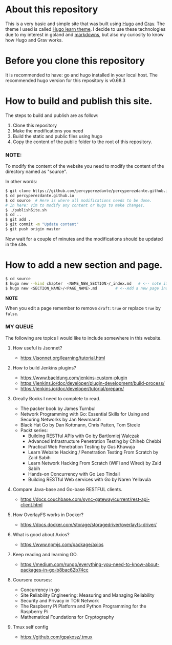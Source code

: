 # About this repository

This is a very basic and simple site that was built using [Hugo](https://gohugo.io/) and [Grav](https://learn.getgrav.org/16). The theme I used is called [Hugo learn theme](https://learn.netlify.com/en/).  I decide to use these technologies due to my interest in goland and [markdowns](https://learn.netlify.com/en/cont/markdown/), but also my curiosity to know how Hugo and Grav works.

# Before you clone this repository

It is recommended to have: go and hugo installed in your local host. The recommended hugo version for this 
repository is v0.68.3

# How to build and publish this site.

The steps to build and publish are as follow:

1. Clone this repository
2. Make the modifications you need
3. Build the static and public files using hugo
4. Copy the content of the public folder to the root of this repository.

### NOTE:
To modify the content of the website you need to modify the content of the directory named as "source".

In other words:

```bash
$ git clone https://github.com/percyperezdante/percyperezdante.github.io.git
$ cd percyperezdante.github.io
$ cd source  # Here is where all modifications needs to be done.
# In here: vim to modify any content or hugo to make changes.
$ ./publishSite.sh
$ cd ..
$ git add .
$ git commit -m "Update content"
$ git push origin master
```

Now wait for a couple of minutes and the modifications should be updated in the site.

# How to add a new section and page.

```bash
$ cd source
$ hugo new --kind chapter  <NAME_NEW_SECTION>/_index.md   # <-- note it is "_index.md" no "index.md"
$ hugo new <SECTION_NAME>/<PAGE_NAME>.md        # <--Add a new page inside section
```
**NOTE**

When you edit a page remember to remove ```draft:true``` or replace ```true``` by ```false```.


### MY QUEUE

The following are topics I would like to include somewhere in this website.

1. How useful is Jsonnet?

    - https://jsonnet.org/learning/tutorial.html

2. How to build Jenkins plugins?

    - https://www.baeldung.com/jenkins-custom-plugin
    - https://jenkins.io/doc/developer/plugin-development/build-process/
    - https://jenkins.io/doc/developer/tutorial/prepare/


3.  Oreally Books I need to complete to read.
    
    - The packer book by James Turnbul
    - Network Programming with Go: Essential Skills for Using and Securing Networks by Jan Newmarch
    - Black Hat Go by Dan Kottmann, Chris Patten, Tom Steele
    - Packt series:
        - Building RESTful APIs with Go by Bartlomiej Walczak
        - Advanced Infrastructure Penetration Testing by Chiheb Chebbi
        - Practical Web Penetration Testing by  Gus Khawaja
        - Learn Website Hacking / Penetration Testing From Scratch  by Zaid Sabih
        - Learn Network Hacking From Scratch (WiFi and Wired) by Zaid Sabih 
        - Hands-on Concurrency with Go Leo Tindall
        - Building RESTful Web services with Go by Naren Yellavula


4. Compare Java-base and Go-base RESTFUL clients.

    - https://docs.couchbase.com/sync-gateway/current/rest-api-client.html

5. How OverlayFS works in Docker?

    - https://docs.docker.com/storage/storagedriver/overlayfs-driver/

6. What is good about Axios?

    - https://www.npmjs.com/package/axios

7. Keep reading and learning GO.

    - https://medium.com/rungo/everything-you-need-to-know-about-packages-in-go-b8bac62b74cc

8. Coursera courses:

    - Concurrency in go
    - Site Reliability Engineering: Measuring and Managing Reliability
    - Security and Privacy in TOR Network
    - The Raspberry Pi Platform and Python Programming for the Raspberry Pi
    - Mathematical Foundations for Cryptography


9. Tmux self config 

    - https://github.com/gpakosz/.tmux
